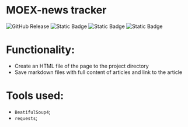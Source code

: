 # MOEX-news tracker
![GitHub Release](https://img.shields.io/github/v/release/lZemphix/MOEX_news_tracker) ![Static Badge](https://img.shields.io/badge/python-3.10-blue) ![Static Badge](https://img.shields.io/badge/python-3.11-blue) ![Static Badge](https://img.shields.io/badge/python-3.12-blue)
# Functionality:
- Create an HTML file of the page to the project directory
- Save markdown files with full content of articles and link to the article

# Tools used:
- `BeatifulSoup4`;
- `requests`;
